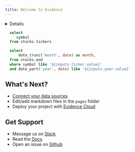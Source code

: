 ```yaml
---
title: Welcome to Evidence
---
```


<Details title='How to edit this page'>

  This page can be found in your project at `/pages/index.md`. Make a change to the markdown file and save it to see the change take effect in your browser.
</Details>

```sql symbols 
  select
     symbol 
  from stocks.tickers
```

<Dropdown data={symbol} name=ticker value=symbol>
    <DropdownOption value="%" valueLabel="All Stocks"/>
</Dropdown>

<Dropdown name=year>
    <DropdownOption value=% valueLabel="All Years"/>
    <DropdownOption value=2020/>
    <DropdownOption value=2021/>
    <DropdownOption value=2022/>
    <DropdownOption value=2023/>
    <DropdownOption value=2024/>
</Dropdown>

```sql orders_by_category
  select 
      date_trunc('month', date) as month,
  from stocks.eod
  where symbol like '${inputs.ticker.value}'
  and date_part('year', date) like '${inputs.year.value}'
```

<!-- <BarChart
    data={orders_by_category}
    title="Sales by Month, {inputs.category.label}"
    x=month
    y=sales_usd
    series=category
/> -->

## What's Next?
- [Connect your data sources](settings)
- Edit/add markdown files in the `pages` folder
- Deploy your project with [Evidence Cloud](https://evidence.dev/cloud)

## Get Support
- Message us on [Slack](https://slack.evidence.dev/)
- Read the [Docs](https://docs.evidence.dev/)
- Open an issue on [Github](https://github.com/evidence-dev/evidence)
